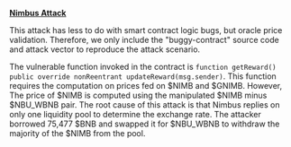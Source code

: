 **[Nimbus Attack](https://neptunemutual.com/blog/nimbus-platform-flash-loan-attack)**

This attack has less to do with smart contract logic bugs, but oracle price validation. Therefore, we only include the "buggy-contract"
source code and attack vector to reproduce the attack scenario. 

The vulnerable function invoked in the contract is `function getReward() public override nonReentrant updateReward(msg.sender)`. 
This function requires the computation on prices fed on $NIMB and $GNIMB. However,  The price of $NIMB is computed using the manipulated $NIMB minus $NBU_WBNB pair.
The root cause of this attack is that Nimbus replies on only one liquidity pool to determine the exchange rate. The attacker borrowed 75,477 $BNB and swapped it for $NBU_WBNB to withdraw the majority of the $NIMB from the pool.
